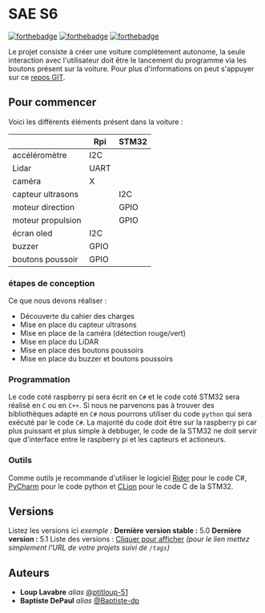 # SAE S6
[![forthebadge](https://forthebadge.com/images/badges/made-with-c-sharp.svg)](https://forthebadge.com)
[![forthebadge](https://forthebadge.com/images/badges/made-with-python.svg)](https://forthebadge.com)
[![forthebadge](https://forthebadge.com/images/badges/made-with-c.svg)](https://forthebadge.com)

Le projet consiste à créer une voiture complétement autonome, la seule interaction avec l'utilisateur doit être le lancement du programme via les boutons présent sur la voiture.
Pour plus d'informations on peut s'appuyer sur ce [repos GIT](https://github.com/ajuton-ens/CourseVoituresAutonomesSaclay).

## Pour commencer

Voici les différents éléments présent dans la voiture :

|                   | Rpi  | STM32 |
|-------------------|------|-------|
| accéléromètre     | I2C  |       |
| Lidar             | UART |       |
| caméra            | X    |       |
| capteur ultrasons |      | I2C   |
| moteur direction  |      | GPIO  |
| moteur propulsion |      | GPIO  |
| écran oled        | I2C  |       |
| buzzer            | GPIO |       |
| boutons poussoir  | GPIO |       |


### étapes de conception

Ce que nous devons réaliser :

- Découverte du cahier des charges
- Mise en place du capteur ultrasons
- Mise en place de la caméra (détection rouge/vert)
- Mise en place du LiDAR
- Mise en place des boutons poussoirs
- Mise en place du buzzer et boutons poussoirs

### Programmation
Le code coté raspberry pi sera écrit en `C#` et le code coté STM32 sera réalisé en `C` ou en `C++`. 
Si nous ne parvenons pas à trouver des bibliothèques adapté en `C#` nous pourrons utiliser du code `python` qui sera exécuté par le code `C#`.
La majorité du code doit être sur la raspberry pi car plus puissant et plus simple à debbuger, le code de la STM32 ne doit servir que d'interface entre le raspberry pi et les capteurs et actioneurs.
### Outils

Comme outils je recommande d'utiliser le logiciel [Rider](https://www.jetbrains.com/fr-fr/rider/) pour le code C#, [PyCharm](https://www.jetbrains.com/fr-fr/pycharm/) pour le code python et [CLion](https://www.jetbrains.com/fr-fr/clion/) pour le code C de la STM32.



## Versions
Listez les versions ici 
_exemple :_
**Dernière version stable :** 5.0
**Dernière version :** 5.1
Liste des versions : [Cliquer pour afficher](https://github.com/your/project-name/tags)
_(pour le lien mettez simplement l'URL de votre projets suivi de ``/tags``)_

## Auteurs
* **Loup Lavabre** _alias_ [@ptitloup-51](https://github.com/ptitloup-51)
* **Baptiste DePaul** _alias_ [@Baptiste-dp](https://github.com/Baptiste-dp)
